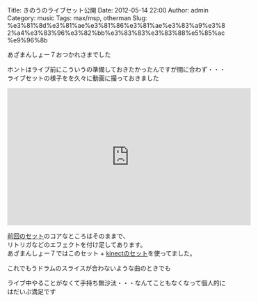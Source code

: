 Title: きのうのライブセット公開
Date: 2012-05-14 22:00
Author: admin
Category: music
Tags: max/msp, otherman
Slug: %e3%81%8d%e3%81%ae%e3%81%86%e3%81%ae%e3%83%a9%e3%82%a4%e3%83%96%e3%82%bb%e3%83%83%e3%83%88%e5%85%ac%e9%96%8b

あざまんしょー７おつかれさまでした  

ホントはライブ前にこういうの準備しておきたかったんですが間に合わず・・・  
ライブセットの様子をを久々に動画に撮っておきました

<iframe width="560" height="315" src="http://www.youtube.com/embed/ck2LWPL8soE" frameborder="0" allowfullscreen></iframe>

[前回のセット](http://blog.ca54makske.com/?p=7469)のコアなところはそのままで、  
リトリガなどのエフェクトを付け足してあります。  
あざまんしょー７ではこのセット +
[kinectのセット](http://blog.ca54makske.com/?p=442)を使ってました。

これでもうドラムのスライスが合わないような曲のときでも  

ライブ中やることがなくて手持ち無沙汰・・・なんてこともなくなって個人的にはだいぶ満足です
